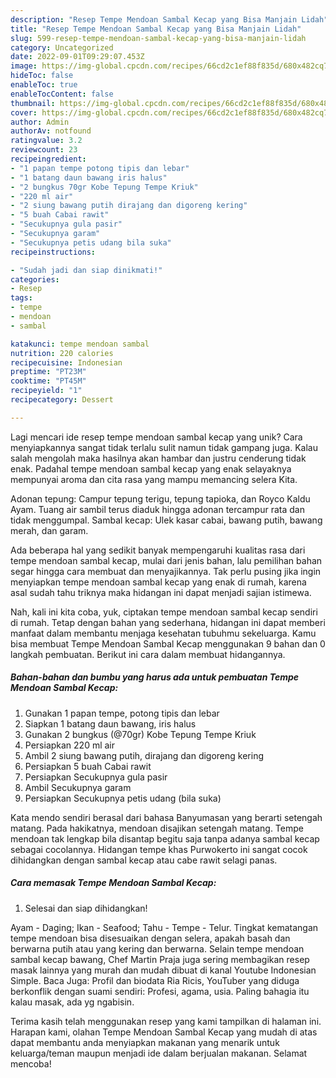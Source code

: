 ```yaml
---
description: "Resep Tempe Mendoan Sambal Kecap yang Bisa Manjain Lidah"
title: "Resep Tempe Mendoan Sambal Kecap yang Bisa Manjain Lidah"
slug: 599-resep-tempe-mendoan-sambal-kecap-yang-bisa-manjain-lidah
category: Uncategorized
date: 2022-09-01T09:29:07.453Z
image: https://img-global.cpcdn.com/recipes/66cd2c1ef88f835d/680x482cq70/tempe-mendoan-sambal-kecap-foto-resep-utama.jpg
hideToc: false
enableToc: true
enableTocContent: false
thumbnail: https://img-global.cpcdn.com/recipes/66cd2c1ef88f835d/680x482cq70/tempe-mendoan-sambal-kecap-foto-resep-utama.jpg
cover: https://img-global.cpcdn.com/recipes/66cd2c1ef88f835d/680x482cq70/tempe-mendoan-sambal-kecap-foto-resep-utama.jpg
author: Admin
authorAv: notfound
ratingvalue: 3.2
reviewcount: 23
recipeingredient:
- "1 papan tempe potong tipis dan lebar"
- "1 batang daun bawang iris halus"
- "2 bungkus 70gr Kobe Tepung Tempe Kriuk"
- "220 ml air"
- "2 siung bawang putih dirajang dan digoreng kering"
- "5 buah Cabai rawit"
- "Secukupnya gula pasir"
- "Secukupnya garam"
- "Secukupnya petis udang bila suka"
recipeinstructions:

- "Sudah jadi dan siap dinikmati!"
categories:
- Resep
tags:
- tempe
- mendoan
- sambal

katakunci: tempe mendoan sambal 
nutrition: 220 calories
recipecuisine: Indonesian
preptime: "PT23M"
cooktime: "PT45M"
recipeyield: "1"
recipecategory: Dessert

---
```





Lagi mencari ide resep tempe mendoan sambal kecap yang unik? Cara menyiapkannya sangat tidak terlalu sulit namun tidak gampang juga. Kalau salah mengolah maka hasilnya akan hambar dan justru cenderung tidak enak. Padahal tempe mendoan sambal kecap yang enak selayaknya mempunyai aroma dan cita rasa yang mampu memancing selera Kita.





Adonan tepung: Campur tepung terigu, tepung tapioka, dan Royco Kaldu Ayam. Tuang air sambil terus diaduk hingga adonan tercampur rata dan tidak menggumpal. Sambal kecap: Ulek kasar cabai, bawang putih, bawang merah, dan garam.

Ada beberapa hal yang sedikit banyak mempengaruhi kualitas rasa dari tempe mendoan sambal kecap, mulai dari jenis bahan, lalu pemilihan bahan segar hingga cara membuat dan menyajikannya. Tak perlu pusing jika ingin menyiapkan tempe mendoan sambal kecap yang enak di rumah, karena asal sudah tahu triknya maka hidangan ini dapat menjadi sajian istimewa.






Nah, kali ini kita coba, yuk, ciptakan tempe mendoan sambal kecap sendiri di rumah. Tetap dengan bahan yang sederhana, hidangan ini dapat memberi manfaat dalam membantu menjaga kesehatan tubuhmu sekeluarga. Kamu bisa membuat Tempe Mendoan Sambal Kecap menggunakan 9 bahan dan 0 langkah pembuatan. Berikut ini cara dalam membuat hidangannya.

<!--inarticleads1-->

##### Bahan-bahan dan bumbu yang harus ada untuk pembuatan Tempe Mendoan Sambal Kecap:

1. Gunakan 1 papan tempe, potong tipis dan lebar
1. Siapkan 1 batang daun bawang, iris halus
1. Gunakan 2 bungkus (@70gr) Kobe Tepung Tempe Kriuk
1. Persiapkan 220 ml air
1. Ambil 2 siung bawang putih, dirajang dan digoreng kering
1. Persiapkan 5 buah Cabai rawit
1. Persiapkan Secukupnya gula pasir
1. Ambil Secukupnya garam
1. Persiapkan Secukupnya petis udang (bila suka)


Kata mendo sendiri berasal dari bahasa Banyumasan yang berarti setengah matang. Pada hakikatnya, mendoan disajikan setengah matang. Tempe mendoan tak lengkap bila disantap begitu saja tanpa adanya sambal kecap sebagai cocolannya. Hidangan tempe khas Purwokerto ini sangat cocok dihidangkan dengan sambal kecap atau cabe rawit selagi panas. 

<!--inarticleads2-->

##### Cara memasak Tempe Mendoan Sambal Kecap:


1. Selesai dan siap dihidangkan!

Ayam - Daging; Ikan - Seafood; Tahu - Tempe - Telur. Tingkat kematangan tempe mendoan bisa disesuaikan dengan selera, apakah basah dan berwarna putih atau yang kering dan berwarna. Selain tempe mendoan sambal kecap bawang, Chef Martin Praja juga sering membagikan resep masak lainnya yang murah dan mudah dibuat di kanal Youtube Indonesian Simple. Baca Juga: Profil dan biodata Ria Ricis, YouTuber yang diduga berkonflik dengan suami sendiri: Profesi, agama, usia. Paling bahagia itu kalau masak, ada yg ngabisin. 

Terima kasih telah menggunakan resep yang kami tampilkan di halaman ini. Harapan kami, olahan Tempe Mendoan Sambal Kecap yang mudah di atas dapat membantu anda menyiapkan makanan yang menarik untuk keluarga/teman maupun menjadi ide dalam berjualan makanan. Selamat mencoba!
